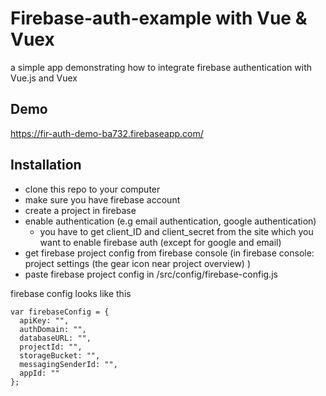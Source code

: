 # Firebase-auth-example with Vue & Vuex
a simple app demonstrating how to integrate firebase authentication with Vue.js and Vuex

## Demo
https://fir-auth-demo-ba732.firebaseapp.com/

## Installation
- clone this repo to your computer
- make sure you have firebase account
- create a project in firebase
- enable authentication (e.g email authentication, google authentication)
  * you have to get client_ID and client_secret from the site which you want to enable firebase auth (except for google and email)
- get firebase project config from firebase console (in firebase console: project settings (the gear icon near project overview) )
- paste firebase project config in /src/config/firebase-config.js

firebase config looks like this
```
var firebaseConfig = {
  apiKey: "",
  authDomain: "",
  databaseURL: "",
  projectId: "",
  storageBucket: "",
  messagingSenderId: "",
  appId: ""
};
```
